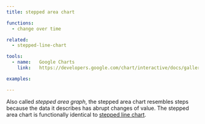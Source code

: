 ```yaml
---
title: stepped area chart

functions:
  - change over time

related:
  - stepped-line-chart

tools:
  - name:   Google Charts
    link:   https://developers.google.com/chart/interactive/docs/gallery/steppedareachart

examples:

---
```


Also called *stepped area graph*, the stepped area chart resembles steps because the data it describes has abrupt changes of value. The stepped area chart is functionally identical to [stepped line chart](/line-chart).

<!--more-->
